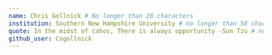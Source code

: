 ```yaml
---
name: Chris Gollnick # No longer than 28 characters
institution: Southern New Hampshire University # no longer than 58 characters
quote: In the midst of cahos, There is always opportunity -Sun Tzu # no longer than 100 characters, avoid using quotes(") to guarantee the format remains the same.
github_user: Csgollnick
---
```

